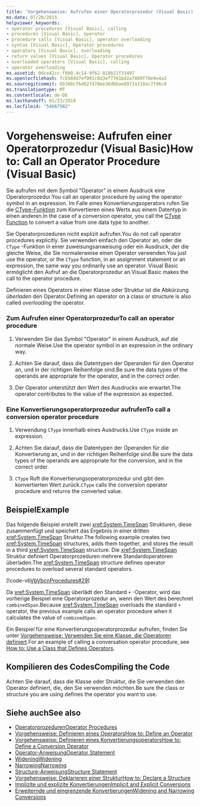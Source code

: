 ```yaml
---
title: 'Vorgehensweise: Aufrufen einer Operatorprozedur (Visual Basic)'
ms.date: 07/20/2015
helpviewer_keywords:
- operator procedures [Visual Basic], calling
- procedures [Visual Basic], operator
- procedure calls [Visual Basic], operator overloading
- syntax [Visual Basic], Operator procedures
- operators [Visual Basic], overloading
- return values [Visual Basic], Operator procedures
- overloaded operators [Visual Basic], calling
- operator overloading
ms.assetid: 0dce42cc-f0b0-4c14-9f62-018b21f33497
ms.openlocfilehash: fc658dd7ef001c8d3ef7761bd2a7889f70e9e4a3
ms.sourcegitcommit: 6b308cf6d627d78ee36dbbae8972a310ac7fd6c8
ms.translationtype: MT
ms.contentlocale: de-DE
ms.lasthandoff: 01/23/2019
ms.locfileid: "54667582"
---
```

# <a name="how-to-call-an-operator-procedure-visual-basic"></a><span data-ttu-id="c169c-102">Vorgehensweise: Aufrufen einer Operatorprozedur (Visual Basic)</span><span class="sxs-lookup"><span data-stu-id="c169c-102">How to: Call an Operator Procedure (Visual Basic)</span></span>
<span data-ttu-id="c169c-103">Sie aufrufen mit dem Symbol "Operator" in einem Ausdruck eine Operatorprozedur.</span><span class="sxs-lookup"><span data-stu-id="c169c-103">You call an operator procedure by using the operator symbol in an expression.</span></span> <span data-ttu-id="c169c-104">Im Falle eines Konvertierungsoperators rufen Sie die [CType-Funktion](../../../../visual-basic/language-reference/functions/ctype-function.md) zum Konvertieren eines Werts aus einem Datentyp in einen anderen.</span><span class="sxs-lookup"><span data-stu-id="c169c-104">In the case of a conversion operator, you call the [CType Function](../../../../visual-basic/language-reference/functions/ctype-function.md) to convert a value from one data type to another.</span></span>  
  
 <span data-ttu-id="c169c-105">Sie Operatorprozeduren nicht explizit aufrufen.</span><span class="sxs-lookup"><span data-stu-id="c169c-105">You do not call operator procedures explicitly.</span></span> <span data-ttu-id="c169c-106">Sie verwenden einfach den Operator an, oder die `CType` -Funktion in einer zuweisungsanweisung oder ein Ausdruck, der die gleiche Weise, die Sie normalerweise einen Operator verwenden.</span><span class="sxs-lookup"><span data-stu-id="c169c-106">You just use the operator, or the `CType` function, in an assignment statement or an expression, the same way you ordinarily use an operator.</span></span> <span data-ttu-id="c169c-107">Visual Basic ermöglicht den Aufruf an die Operatorprozedur an.</span><span class="sxs-lookup"><span data-stu-id="c169c-107">Visual Basic makes the call to the operator procedure.</span></span>  
  
 <span data-ttu-id="c169c-108">Definieren eines Operators in einer Klasse oder Struktur ist die Abkürzung *überladen* den Operator.</span><span class="sxs-lookup"><span data-stu-id="c169c-108">Defining an operator on a class or structure is also called *overloading* the operator.</span></span>  
  
### <a name="to-call-an-operator-procedure"></a><span data-ttu-id="c169c-109">Zum Aufrufen einer Operatorprozedur</span><span class="sxs-lookup"><span data-stu-id="c169c-109">To call an operator procedure</span></span>  
  
1.  <span data-ttu-id="c169c-110">Verwenden Sie das Symbol "Operator" in einem Ausdruck, auf die normale Weise.</span><span class="sxs-lookup"><span data-stu-id="c169c-110">Use the operator symbol in an expression in the ordinary way.</span></span>  
  
2.  <span data-ttu-id="c169c-111">Achten Sie darauf, dass die Datentypen der Operanden für den Operator an, und in der richtigen Reihenfolge sind.</span><span class="sxs-lookup"><span data-stu-id="c169c-111">Be sure the data types of the operands are appropriate for the operator, and in the correct order.</span></span>  
  
3.  <span data-ttu-id="c169c-112">Der Operator unterstützt den Wert des Ausdrucks wie erwartet.</span><span class="sxs-lookup"><span data-stu-id="c169c-112">The operator contributes to the value of the expression as expected.</span></span>  
  
### <a name="to-call-a-conversion-operator-procedure"></a><span data-ttu-id="c169c-113">Eine Konvertierungsoperatorprozedur aufrufen</span><span class="sxs-lookup"><span data-stu-id="c169c-113">To call a conversion operator procedure</span></span>  
  
1.  <span data-ttu-id="c169c-114">Verwendung `CType` innerhalb eines Ausdrucks.</span><span class="sxs-lookup"><span data-stu-id="c169c-114">Use `CType` inside an expression.</span></span>  
  
2.  <span data-ttu-id="c169c-115">Achten Sie darauf, dass die Datentypen der Operanden für die Konvertierung an, und in der richtigen Reihenfolge sind.</span><span class="sxs-lookup"><span data-stu-id="c169c-115">Be sure the data types of the operands are appropriate for the conversion, and in the correct order.</span></span>  
  
3.  <span data-ttu-id="c169c-116">`CType` Ruft die Konvertierungsoperatorprozedur und gibt den konvertierten Wert zurück.</span><span class="sxs-lookup"><span data-stu-id="c169c-116">`CType` calls the conversion operator procedure and returns the converted value.</span></span>  
  
## <a name="example"></a><span data-ttu-id="c169c-117">Beispiel</span><span class="sxs-lookup"><span data-stu-id="c169c-117">Example</span></span>  
 <span data-ttu-id="c169c-118">Das folgende Beispiel erstellt zwei <xref:System.TimeSpan> Strukturen, diese zusammenfügt und speichert das Ergebnis in einer dritten <xref:System.TimeSpan> Struktur.</span><span class="sxs-lookup"><span data-stu-id="c169c-118">The following example creates two <xref:System.TimeSpan> structures, adds them together, and stores the result in a third <xref:System.TimeSpan> structure.</span></span> <span data-ttu-id="c169c-119">Die <xref:System.TimeSpan> Struktur definiert Operatorprozeduren mehrere Standardoperatoren überladen.</span><span class="sxs-lookup"><span data-stu-id="c169c-119">The <xref:System.TimeSpan> structure defines operator procedures to overload several standard operators.</span></span>  
  
 [!code-vb[VbVbcnProcedures#29](./codesnippet/VisualBasic/how-to-call-an-operator-procedure_1.vb)]  
  
 <span data-ttu-id="c169c-120">Da <xref:System.TimeSpan> überlädt den Standard `+` -Operator, wird das vorherige Beispiel eine Operatorprozedur an, wenn den Wert des berechnet `combinedSpan`.</span><span class="sxs-lookup"><span data-stu-id="c169c-120">Because <xref:System.TimeSpan> overloads the standard `+` operator, the previous example calls an operator procedure when it calculates the value of `combinedSpan`.</span></span>  
  
 <span data-ttu-id="c169c-121">Ein Beispiel für eine Konvertierungsoperatorprozedur aufrufen, finden Sie unter [Vorgehensweise: Verwenden Sie eine Klasse, die Operatoren definiert](./how-to-use-a-class-that-defines-operators.md).</span><span class="sxs-lookup"><span data-stu-id="c169c-121">For an example of calling a conversation operator procedure, see [How to: Use a Class that Defines Operators](./how-to-use-a-class-that-defines-operators.md).</span></span>  
  
## <a name="compiling-the-code"></a><span data-ttu-id="c169c-122">Kompilieren des Codes</span><span class="sxs-lookup"><span data-stu-id="c169c-122">Compiling the Code</span></span>  
 <span data-ttu-id="c169c-123">Achten Sie darauf, dass die Klasse oder Struktur, die Sie verwenden den Operator definiert, die, den Sie verwenden möchten.</span><span class="sxs-lookup"><span data-stu-id="c169c-123">Be sure the class or structure you are using defines the operator you want to use.</span></span>  
  
## <a name="see-also"></a><span data-ttu-id="c169c-124">Siehe auch</span><span class="sxs-lookup"><span data-stu-id="c169c-124">See also</span></span>
- [<span data-ttu-id="c169c-125">Operatorprozeduren</span><span class="sxs-lookup"><span data-stu-id="c169c-125">Operator Procedures</span></span>](./operator-procedures.md)
- [<span data-ttu-id="c169c-126">Vorgehensweise: Definieren eines Operators</span><span class="sxs-lookup"><span data-stu-id="c169c-126">How to: Define an Operator</span></span>](./how-to-define-an-operator.md)
- [<span data-ttu-id="c169c-127">Vorgehensweise: Definieren eines Konvertierungsoperators</span><span class="sxs-lookup"><span data-stu-id="c169c-127">How to: Define a Conversion Operator</span></span>](./how-to-define-a-conversion-operator.md)
- [<span data-ttu-id="c169c-128">Operator-Anweisung</span><span class="sxs-lookup"><span data-stu-id="c169c-128">Operator Statement</span></span>](../../../../visual-basic/language-reference/statements/operator-statement.md)
- [<span data-ttu-id="c169c-129">Widening</span><span class="sxs-lookup"><span data-stu-id="c169c-129">Widening</span></span>](../../../../visual-basic/language-reference/modifiers/widening.md)
- [<span data-ttu-id="c169c-130">Narrowing</span><span class="sxs-lookup"><span data-stu-id="c169c-130">Narrowing</span></span>](../../../../visual-basic/language-reference/modifiers/narrowing.md)
- [<span data-ttu-id="c169c-131">Structure-Anweisung</span><span class="sxs-lookup"><span data-stu-id="c169c-131">Structure Statement</span></span>](../../../../visual-basic/language-reference/statements/structure-statement.md)
- [<span data-ttu-id="c169c-132">Vorgehensweise: Deklarieren einer Struktur</span><span class="sxs-lookup"><span data-stu-id="c169c-132">How to: Declare a Structure</span></span>](../../../../visual-basic/programming-guide/language-features/data-types/how-to-declare-a-structure.md)
- [<span data-ttu-id="c169c-133">Implizite und explizite Konvertierungen</span><span class="sxs-lookup"><span data-stu-id="c169c-133">Implicit and Explicit Conversions</span></span>](../../../../visual-basic/programming-guide/language-features/data-types/implicit-and-explicit-conversions.md)
- [<span data-ttu-id="c169c-134">Erweiternde und eingrenzende Konvertierungen</span><span class="sxs-lookup"><span data-stu-id="c169c-134">Widening and Narrowing Conversions</span></span>](../../../../visual-basic/programming-guide/language-features/data-types/widening-and-narrowing-conversions.md)
